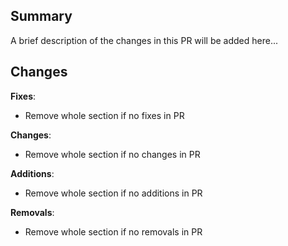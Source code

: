 ## Summary
A brief description of the changes in this PR will be added here...

## Changes
**Fixes**:
- Remove whole section if no fixes in PR

**Changes**:
- Remove whole section if no changes in PR

**Additions**:
- Remove whole section if no additions in PR

**Removals**:
- Remove whole section if no removals in PR

